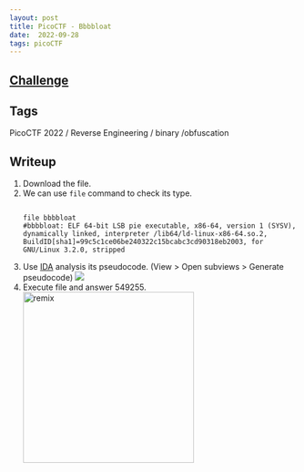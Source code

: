 ```yaml
---
layout: post
title: PicoCTF - Bbbbloat
date:  2022-09-28
tags: picoCTF
---
```


## [Challenge](https://play.picoctf.org/practice/challenge/255?category=3&originalEvent=70&page=1)

## Tags
PicoCTF 2022 / Reverse Engineering / binary /obfuscation

## Writeup
1. Download the file.
2. We can use  `file` command to check its type.
    ``` shell

    file bbbbloat
    #bbbbloat: ELF 64-bit LSB pie executable, x86-64, version 1 (SYSV), dynamically linked, interpreter /lib64/ld-linux-x86-64.so.2, BuildID[sha1]=99c5c1ce06be240322c15bcabc3cd90318eb2003, for GNU/Linux 3.2.0, stripped

    ```
3. Use [IDA](https://hex-rays.com/ida-free/) analysis its pseudocode. (View > Open subviews > Generate pseudocode) 
    <img src="https://i.imgur.com/oz25R7g.png" /> 
4. Execute file and answer 549255.
    <img src="https://i.imgur.com/4f5gdnD.png" alt="remix" style="width:300px;"/> 